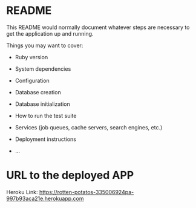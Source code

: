 # README

This README would normally document whatever steps are necessary to get the
application up and running.

Things you may want to cover:

* Ruby version

* System dependencies

* Configuration

* Database creation

* Database initialization

* How to run the test suite

* Services (job queues, cache servers, search engines, etc.)

* Deployment instructions

* ...
# URL to the deployed APP
Heroku Link: https://rotten-potatos-335006924pa-997b93aca21e.herokuapp.com

